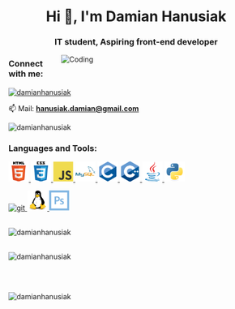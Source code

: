 <h1 align="center">Hi 👋, I'm Damian Hanusiak</h1>
<h3 align="center">IT student, Aspiring front-end developer</h3>
<img align="right" alt="Coding" width="400" src="https://media1.giphy.com/media/qgQUggAC3Pfv687qPC/giphy.gif?cid=790b761156d1cb8fe8ee8371b32c1c1e0b20881ef24bf2cf&rid=giphy.gif&ct=g">

<h3 align="left">Connect with me:</h3>
<p align="left">
<a href="https://linkedin.com/in/damianhanusiak" target="blank"><img align="center" src="https://raw.githubusercontent.com/rahuldkjain/github-profile-readme-generator/master/src/images/icons/Social/linked-in-alt.svg" alt="damianhanusiak" height="30" width="40" /></a>
</p>

📫 Mail: **hanusiak.damian@gmail.com**

<p align="left"> <img src="https://komarev.com/ghpvc/?username=damianhanusiak&label=Profile%20views&color=0e75b6&style=flat" alt="damianhanusiak" /> </p>

<h3 align="left">Languages and Tools:</h3>
<p align="left"> 
<a href="https://www.w3.org/html/" target="_blank" rel="noreferrer"> <img src="https://raw.githubusercontent.com/devicons/devicon/master/icons/html5/html5-original-wordmark.svg" alt="html5" width="40" height="40"/> </a> 
<a href="https://www.w3schools.com/css/" target="_blank" rel="noreferrer"> <img src="https://raw.githubusercontent.com/devicons/devicon/master/icons/css3/css3-original-wordmark.svg" alt="css3" width="40" height="40"/> </a> 
<a href="https://developer.mozilla.org/en-US/docs/Web/JavaScript" target="_blank" rel="noreferrer"> <img src="https://raw.githubusercontent.com/devicons/devicon/master/icons/javascript/javascript-original.svg" alt="javascript" width="40" height="40"/> </a>
<a href="https://www.mysql.com/" target="_blank" rel="noreferrer"> <img src="https://raw.githubusercontent.com/devicons/devicon/master/icons/mysql/mysql-original-wordmark.svg" alt="mysql" width="40" height="40"/> </a>  
<a href="https://www.cprogramming.com/" target="_blank" rel="noreferrer"> <img src="https://raw.githubusercontent.com/devicons/devicon/master/icons/c/c-original.svg" alt="c" width="40" height="40"/> </a> 
<a href="https://www.w3schools.com/cpp/" target="_blank" rel="noreferrer"> <img src="https://raw.githubusercontent.com/devicons/devicon/master/icons/cplusplus/cplusplus-original.svg" alt="cplusplus" width="40" height="40"/> </a> 
<a href="https://www.java.com" target="_blank" rel="noreferrer"> <img src="https://raw.githubusercontent.com/devicons/devicon/master/icons/java/java-original.svg" alt="java" width="40" height="40"/> </a>
<a href="https://www.python.org" target="_blank" rel="noreferrer"> <img src="https://raw.githubusercontent.com/devicons/devicon/master/icons/python/python-original.svg" alt="python" width="40" height="40"/> </a> </p>
<a href="https://git-scm.com/" target="_blank" rel="noreferrer"> <img src="https://www.vectorlogo.zone/logos/git-scm/git-scm-icon.svg" alt="git" width="40" height="40"/> </a> 
<a href="https://www.linux.org/" target="_blank" rel="noreferrer"> <img src="https://raw.githubusercontent.com/devicons/devicon/master/icons/linux/linux-original.svg" alt="linux" width="40" height="40"/> </a> 
<a href="https://www.photoshop.com/en" target="_blank" rel="noreferrer"> <img src="https://raw.githubusercontent.com/devicons/devicon/master/icons/photoshop/photoshop-line.svg" alt="photoshop" width="40" height="40"/> </a> 

<br/>
<br/>
<p><img align="left" src="https://github-readme-stats.vercel.app/api/top-langs?username=damianhanusiak&show_icons=true&locale=en&layout=compact" alt="damianhanusiak" /></p>
<br/>
<br/>
<p>&nbsp;<img align="left" src="https://github-readme-stats.vercel.app/api?username=damianhanusiak&show_icons=true&locale=en" alt="damianhanusiak" /></p>
<br/>
<br/>
<p><img align="left" src="https://github-readme-streak-stats.herokuapp.com/?user=damianhanusiak&" alt="damianhanusiak" /></p>
